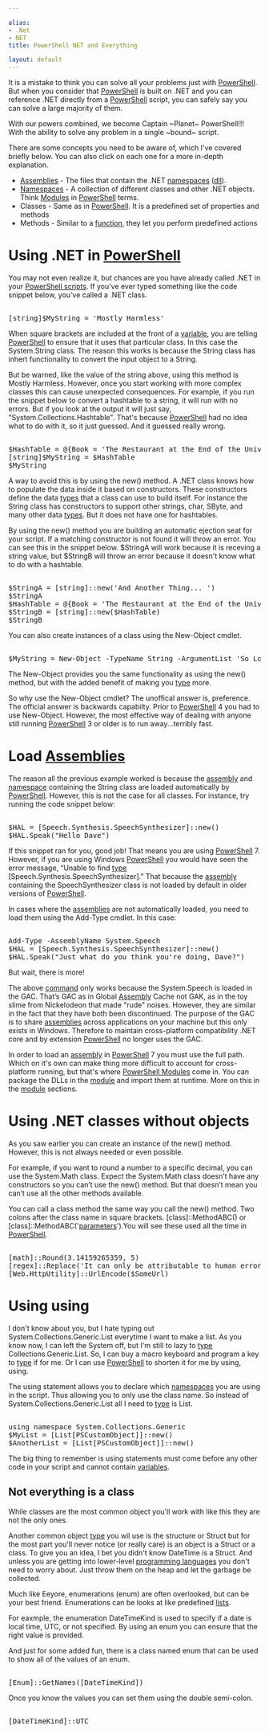 ```yaml
---

alias: 
- .Net
- NET
title: PowerShell NET and Everything

layout: default
---
```


It is a mistake to think you can solve all your problems just with [PowerShell](/PowerShell). But when you consider that [PowerShell](/PowerShell) is built on .NET and you can reference .NET directly from a [PowerShell](/PowerShell) script, you can safely say you can solve a large majority of them.

With our powers combined, we become Captain ~Planet~ PowerShell!!! With the ability to solve any problem in a single ~bound~ script.

There are some concepts you need to be aware of, which I've covered briefly below. You can also click on each one for a more in-depth explanation.
- [Assemblies](/Languages/Assemblies) - The files that contain the .NET [namespaces](/Languages/Namespace) ([dll](/Languages/Assemblies)).
- [Namespaces](/Languages/Namespace) - A collection of different classes and other .NET objects. Think [Modules](/PowerShell/Modules) in [PowerShell](/PowerShell) terms.
- Classes - Same as in [PowerShell](/PowerShell). It is a predefined set of properties and methods
- Methods - Similar to a [function](/PowerShell/Functions), they let you perform predefined actions

# Using .NET in [PowerShell](/PowerShell)
You may not even realize it, but chances are you have already called .NET in your [PowerShell scripts](/PowerShell/Scripts). If you’ve ever typed something like the code snippet below, you’ve called a .NET class.

<pre><br/><span class='Progress'>[string]</span><span class='Warning'>$MyString</span>&nbsp;<span class='Magenta'>=</span>&nbsp;<span class='Verbose'>'Mostly Harmless'</span><br/></pre>

When square brackets are included at the front of a [variable](/PowerShell/Variables), you are telling [PowerShell](/PowerShell) to ensure that it uses that particular class. In this case the System.String class. The reason this works is because the String class has inhert functionality to convert the input object to a String. 

But be warned, like the value of the string above, using this method is Mostly Harmless. However, once you start working with more complex classes this can cause unexpected consequences. For example, if you run the snippet below to convert a hashtable to a string, it will run with no errors. But if you look at the output it will just say, "System.Collections.Hashtable". That's because [PowerShell](/PowerShell) had no idea what to do with it, so it just guessed. And it guessed really wrong.

<pre><br/><span class='Warning'>$HashTable</span>&nbsp;<span class='Magenta'>=</span>&nbsp;<span class='Magenta'>@{</span><span class='Output'>Book</span>&nbsp;<span class='Magenta'>=</span>&nbsp;<span class='Verbose'>'The Restaurant at the End of the Universe'</span><span class='Magenta'>}</span><br/><span class='Progress'>[string]</span><span class='Warning'>$MyString</span>&nbsp;<span class='Magenta'>=</span>&nbsp;<span class='Warning'>$HashTable</span><br/><span class='Warning'>$MyString</span><br/></pre>

A way to avoid this is by using the new() method. A .NET class knows how to populate the data inside it based on constructors. These constructors define the data [types](/PowerShell/Types) that a class can use to build itself. For instance the String class has constructors to support other strings, char, SByte, and many other data [types](/PowerShell/Types). But it does not have one for hashtables.

By using the new() method you are building an automatic ejection seat for your script. If a matching constructor is not found it will throw an error. You can see this in the snippet below. $StringA will work because it is receving a string value, but $StringB will throw an error because it doesn't know what to do with a hashtable.

<pre><br/><span class='Warning'>$StringA</span>&nbsp;<span class='Magenta'>=</span>&nbsp;<span class='Progress'>[string]</span><span class='Magenta'>::</span><span class='Output'>new</span><span class='Magenta'>(</span><span class='Verbose'>'And Another Thing... '</span><span class='Magenta'>)</span><br/><span class='Warning'>$StringA</span><br/><span class='Warning'>$HashTable</span>&nbsp;<span class='Magenta'>=</span>&nbsp;<span class='Magenta'>@{</span><span class='Output'>Book</span>&nbsp;<span class='Magenta'>=</span>&nbsp;<span class='Verbose'>'The Restaurant at the End of the Universe'</span><span class='Magenta'>}</span><br/><span class='Warning'>$StringB</span>&nbsp;<span class='Magenta'>=</span>&nbsp;<span class='Progress'>[string]</span><span class='Magenta'>::</span><span class='Output'>new</span><span class='Magenta'>(</span><span class='Warning'>$HashTable</span><span class='Magenta'>)</span><br/><span class='Warning'>$StringB</span><br/></pre>

You can also create instances of a class using the New-Object cmdlet. 

<pre><br/><span class='Warning'>$MyString</span>&nbsp;<span class='Magenta'>=</span>&nbsp;<span class='Warning'>New-Object</span>&nbsp;<span class='Magenta'>-TypeName</span>&nbsp;<span class='Verbose'>String</span>&nbsp;<span class='Magenta'>-ArgumentList</span>&nbsp;<span class='Verbose'>'So Long, and Thanks for All the Fish'</span><br/></pre>

The New-Object provides you the same functionality as using the new() method, but with the added benefit of making you [type](/PowerShell/Types) more. 

So why use the New-Object cmdlet? The unoffical answer is, preference. The official answer is backwards capabilty. Prior to [PowerShell](/PowerShell) 4 you had to use New-Object. However, the most effective way of dealing with anyone still running [PowerShell](/PowerShell) 3 or older is to run away...terribly fast.

# Load [Assemblies](/Languages/Assemblies)
The reason all the previous example worked is because the [assembly](/Languages/Assemblies) and [namespace](/Languages/Namespace) containing the String class are loaded automatically by [PowerShell](/PowerShell). However, this is not the case for all classes. For instance, try running the code snippet below:
<pre><br/><span class='Warning'>$HAL</span>&nbsp;<span class='Magenta'>=</span>&nbsp;<span class='Progress'>[Speech.Synthesis.SpeechSynthesizer]</span><span class='Magenta'>::</span><span class='Output'>new</span><span class='Magenta'>(</span><span class='Magenta'>)</span><br/><span class='Warning'>$HAL</span><span class='Magenta'>.</span><span class='Output'>Speak</span><span class='Magenta'>(</span><span class='Verbose'>"Hello Dave"</span><span class='Magenta'>)</span><br/></pre>

If this snippet ran for you, good job! That means you are using [PowerShell](/PowerShell) 7. However, if you are using Windows [PowerShell](/PowerShell) you would have seen the error message, “Unable to find [type](/PowerShell/Types) [Speech.Synthesis.SpeechSynthesizer].” That because the [assembly](/Languages/Assemblies) containing the SpeechSynthesizer class is not loaded by default in older versions of [PowerShell](/PowerShell).

In cases where the [assemblies](/Languages/Assemblies) are not automatically loaded, you need to load them using the Add-Type cmdlet. In this case:
<pre><br/><span class='Warning'>Add-Type</span>&nbsp;<span class='Magenta'>-AssemblyName</span>&nbsp;<span class='Verbose'>System.Speech</span><br/><span class='Warning'>$HAL</span>&nbsp;<span class='Magenta'>=</span>&nbsp;<span class='Progress'>[Speech.Synthesis.SpeechSynthesizer]</span><span class='Magenta'>::</span><span class='Output'>new</span><span class='Magenta'>(</span><span class='Magenta'>)</span><br/><span class='Warning'>$HAL</span><span class='Magenta'>.</span><span class='Output'>Speak</span><span class='Magenta'>(</span><span class='Verbose'>"Just what do you think you're doing, Dave?"</span><span class='Magenta'>)</span><br/></pre>
 
But wait, there is more!

The above [command](/PowerShell/Commands) only works because the System.Speech is loaded in the GAC. That’s GAC as in Global [Assembly](/Languages/Assemblies) Cache not GAK, as in the toy slime from Nickelodeon that made "rude" noises. However, they are similar in the fact that they have both been discontinued. The purpose of the GAC is to share [assemblies](/Languages/Assemblies) across applications on your machine but this only exists in Windows. Therefore to maintain cross-platform compatibility .NET core and by extension [PowerShell](/PowerShell) no longer uses the GAC.

In order to load an [assembly](/Languages/Assemblies) in [PowerShell](/PowerShell) 7 you must use the full path. Which on it's own can make thing more difficult to account for cross-platform running, but that's where [PowerShell Modules](/PowerShell/Modules) come in. You can package the DLLs in the [module](/PowerShell/Modules) and import them at runtime. More on this in the [module](/PowerShell/Modules) sections.

# Using .NET classes without objects
As you saw earlier you can create an instance of the new() method. However, this is not always needed or even possible.

For example, if you want to round a number to a specific decimal, you can use the System.Math class. Expect the System.Math class doesn’t have any constructors so you can’t use the new() method. But that doesn’t mean you can’t use all the other methods available.

You can call a class method the same way you call the new() method. Two colons after the class name in square brackets. [class]::MethodABC() or [class]::MethodABC('[parameters](/PowerShell/Parameters)').You will see these used all the time in [PowerShell](/PowerShell).
<pre><br/><span class='Progress'>[math]</span><span class='Magenta'>::</span><span class='Output'>Round</span><span class='Magenta'>(</span><span class='Output'>3.14159265359</span><span class='Magenta'>,</span>&nbsp;<span class='Output'>5</span><span class='Magenta'>)</span><br/><span class='Progress'>[regex]</span><span class='Magenta'>::</span><span class='Output'>Replace</span><span class='Magenta'>(</span><span class='Verbose'>'It can only be attributable to human error.'</span><span class='Magenta'>,</span><span class='Verbose'>'human'</span><span class='Magenta'>,</span><span class='Verbose'>'computer'</span><span class='Magenta'>)</span><br/><span class='Progress'>[Web.HttpUtility]</span><span class='Magenta'>::</span><span class='Output'>UrlEncode</span><span class='Magenta'>(</span><span class='Warning'>$SomeUrl</span><span class='Magenta'>)</span><br/></pre>

# Using using
I don't know about you, but I hate typing out System.Collections.Generic.List everytime I want to make a list. As you know now, I can left the System off, but I'm still to lazy to [type](/PowerShell/Types) Collections.Generic.List. So, I can buy a macro keyboard and program a key to [type](/PowerShell/Types) if for me. Or I can use [PowerShell](/PowerShell) to shorten it for me by using, using.

The using statement allows you to declare which [namespaces](/Languages/Namespace) you are using in the script. Thus allowing you to only use the class name. So instead of System.Collections.Generic.List all I need to [type](/PowerShell/Types) is List.

<pre><br/><span class='Verbose'>using</span>&nbsp;<span class='Verbose'>namespace</span>&nbsp;<span class='Verbose'>System.Collections.Generic</span><br/><span class='Warning'>$MyList</span>&nbsp;<span class='Magenta'>=</span>&nbsp;<span class='Progress'>[List[PSCustomObject]]</span><span class='Magenta'>::</span><span class='Output'>new</span><span class='Magenta'>(</span><span class='Magenta'>)</span><br/><span class='Warning'>$AnotherList</span>&nbsp;<span class='Magenta'>=</span>&nbsp;<span class='Progress'>[List[PSCustomObject]]</span><span class='Magenta'>::</span><span class='Output'>new</span><span class='Magenta'>(</span><span class='Magenta'>)</span><br/></pre>

The big thing to remember is using statements must come before any other code in your script and cannot contain [variables](/PowerShell/Variables). 

## Not everything is a class
While classes are the most common object you'll work with like this they are not the only ones.

Another common object [type](/PowerShell/Types) you wil use is the structure or Struct but for the most part you'll never notice (or really care) is an object is a Struct or a class. To give you an idea, I bet you didn't know DateTime is a Struct. And unless you are getting into lower-level [programming languages](/Languages/Programming-Languages) you don't need to worry about. Just throw them on the heap and let the garbage be collected.

Much like Eeyore, enumerations (enum) are often overlooked, but can be your best friend. Enumerations can be looks at like predefined [lists](/PowerShell/Types/Lists). 

For eaxmple, the enumeration DateTimeKind is used to specify if a date is local time, UTC, or not specified. By using an enum you can ensure that the right value is provided.

And just for some added fun, there is a class named enum that can be used to show all of the values of an enum.

<pre><br/><span class='Progress'>[Enum]</span><span class='Magenta'>::</span><span class='Output'>GetNames</span><span class='Magenta'>(</span><span class='Progress'>[DateTimeKind]</span><span class='Magenta'>)</span><br/></pre>

Once you know the values you can set them using the double semi-colon.

<pre><br/><span class='Progress'>[DateTimeKind]</span><span class='Magenta'>::</span><span class='Output'>UTC</span><br/></pre>
